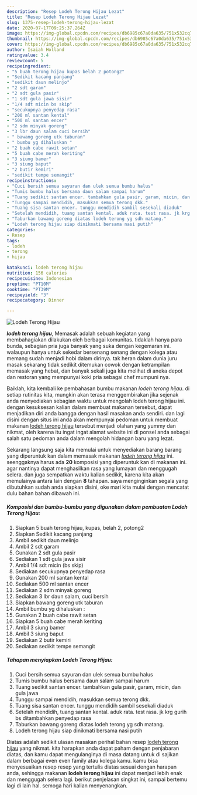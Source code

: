 ```yaml
---
description: "Resep Lodeh Terong Hijau Lezat"
title: "Resep Lodeh Terong Hijau Lezat"
slug: 1375-resep-lodeh-terong-hijau-lezat
date: 2020-07-17T09:25:37.264Z
image: https://img-global.cpcdn.com/recipes/db6985c67a0da635/751x532cq70/lodeh-terong-hijau-foto-resep-utama.jpg
thumbnail: https://img-global.cpcdn.com/recipes/db6985c67a0da635/751x532cq70/lodeh-terong-hijau-foto-resep-utama.jpg
cover: https://img-global.cpcdn.com/recipes/db6985c67a0da635/751x532cq70/lodeh-terong-hijau-foto-resep-utama.jpg
author: Isaiah Holland
ratingvalue: 3.4
reviewcount: 5
recipeingredient:
- "5 buah terong hijau kupas belah 2 potong2"
- "Sedikit kacang panjang"
- "sedikit daun melinjo"
- "2 sdt garam"
- "2 sdt gula pasir"
- "1 sdt gula jawa sisir"
- "1/4 sdt micin bs skip"
- "secukupnya penyedap rasa"
- "200 ml santan kental"
- "500 ml santan encer"
- "2 sdm minyak goreng"
- "3 lbr daun salam cuci bersih"
- " bawang goreng utk taburan"
- " bumbu yg dihaluskan "
- "2 buah cabe rawit setan"
- "5 buah cabe merah keriting"
- "3 siung bamer"
- "3 siung baput"
- "2 butir kemiri"
- "sedikit tempe semangit"
recipeinstructions:
- "Cuci bersih semua sayuran dan ulek semua bumbu halus"
- "Tumis bumbu halus bersama daun salam sampai harum"
- "Tuang sedikit santan encer. tambahkan gula pasir, garam, micin, dan gula jawa"
- "Tunggu sampai mendidih, masukkan semua terong dkk."
- "Tuang sisa santan encer. tunggu mendidih sambil sesekali diaduk"
- "Setelah mendidih, tuang santan kental. aduk rata. test rasa. jk krg gurih bs ditambahkan penyedap rasa"
- "Taburkan bawang goreng diatas lodeh terong yg sdh matang."
- "Lodeh terong hijau siap dinikmati bersama nasi putih"
categories:
- Resep
tags:
- lodeh
- terong
- hijau

katakunci: lodeh terong hijau 
nutrition: 156 calories
recipecuisine: Indonesian
preptime: "PT10M"
cooktime: "PT39M"
recipeyield: "3"
recipecategory: Dinner

---
```



![Lodeh Terong Hijau](https://img-global.cpcdn.com/recipes/db6985c67a0da635/751x532cq70/lodeh-terong-hijau-foto-resep-utama.jpg)

<b><i>lodeh terong hijau</i></b>, Memasak adalah sebuah kegiatan yang membahagiakan dilakukan oleh berbagai komunitas. tidaklah hanya para bunda, sebagian pria juga banyak yang suka dengan kegemaran ini. walaupun hanya untuk sekedar bersenang senang dengan kolega atau memang sudah menjadi hobi dalam dirinya. tak heran dalam dunia juru masak sekarang tidak sedikit ditemukan cowok dengan ketrampilan memasak yang hebat, dan banyak sekali juga kita melihat di aneka depot dan restoran yang mempunyai koki pria sebagai chef mumpuni nya.

Baiklah, kita kembali ke pembahasan bumbu makanan <i>lodeh terong hijau</i>. di setiap rutinitas kita, mungkin akan terasa menggembirakan jika sejenak anda menyediakan sebagian waktu untuk mengolah lodeh terong hijau ini. dengan kesuksesan kalian dalam membuat makanan tersebut, dapat menjadikan diri anda bangga dengan hasil masakan anda sendiri. dan lagi disini dengan situs ini anda akan mempunyai pedoman untuk membuat makanan <u>lodeh terong hijau</u> tersebut menjadi olahan yang yummy dan nikmat, oleh karena itu ingat ingat alamat website ini di ponsel anda sebagai salah satu pedoman anda dalam mengolah hidangan baru yang lezat.




Sekarang langsung saja kita memulai untuk menyediakan barang barang yang diperuntuk kan dalam memasak makanan <u><i>lodeh terong hijau</i></u> ini. seenggaknya harus ada <b>20</b> komposisi yang diperuntuk kan di makanan ini. agar nantinya dapat menghasilkan rasa yang lumayan dan menggugah selera. dan juga sempatkan waktu kalian sedikit, karena kita akan memulainya antara lain dengan <b>8</b> tahapan. saya menginginkan segala yang dibutuhkan sudah anda siapkan disini, oke mari kita mulai dengan mencatat dulu bahan bahan dibawah ini.

<!--inarticleads1-->

##### Komposisi dan bumbu-bumbu yang digunakan dalam pembuatan Lodeh Terong Hijau:

1. Siapkan 5 buah terong hijau, kupas, belah 2, potong2
1. Siapkan Sedikit kacang panjang
1. Ambil sedikit daun melinjo
1. Ambil 2 sdt garam
1. Gunakan 2 sdt gula pasir
1. Sediakan 1 sdt gula jawa sisir
1. Ambil 1/4 sdt micin (bs skip)
1. Sediakan secukupnya penyedap rasa
1. Gunakan 200 ml santan kental
1. Sediakan 500 ml santan encer
1. Sediakan 2 sdm minyak goreng
1. Sediakan 3 lbr daun salam, cuci bersih
1. Siapkan  bawang goreng utk taburan
1. Ambil  bumbu yg dihaluskan :
1. Gunakan 2 buah cabe rawit setan
1. Siapkan 5 buah cabe merah keriting
1. Ambil 3 siung bamer
1. Ambil 3 siung baput
1. Sediakan 2 butir kemiri
1. Sediakan sedikit tempe semangit




<!--inarticleads2-->

##### Tahapan menyiapkan Lodeh Terong Hijau:

1. Cuci bersih semua sayuran dan ulek semua bumbu halus
1. Tumis bumbu halus bersama daun salam sampai harum
1. Tuang sedikit santan encer. tambahkan gula pasir, garam, micin, dan gula jawa
1. Tunggu sampai mendidih, masukkan semua terong dkk.
1. Tuang sisa santan encer. tunggu mendidih sambil sesekali diaduk
1. Setelah mendidih, tuang santan kental. aduk rata. test rasa. jk krg gurih bs ditambahkan penyedap rasa
1. Taburkan bawang goreng diatas lodeh terong yg sdh matang.
1. Lodeh terong hijau siap dinikmati bersama nasi putih




Diatas adalah sedikit ulasan masakan perihal bahan resep <u>lodeh terong hijau</u> yang nikmat. kita harapkan anda dapat paham dengan penjabaran diatas, dan kamu dapat mengulanginya di masa datang untuk di sajikan dalam berbagai even even family atau kolega kamu. kamu bisa menyesuaikan resep resep yang tertulis diatas sesuai dengan harapan anda, sehingga makanan <b>lodeh terong hijau</b> ini dapat menjadi lebih enak dan menggugah selera lagi. berikut penjelasan singkat ini, sampai bertemu lagi di lain hal. semoga hari kalian menyenangkan.
